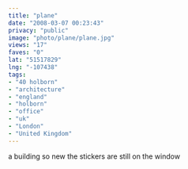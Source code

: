 ```yaml
---
title: "plane"
date: "2008-03-07 00:23:43"
privacy: "public"
image: "photo/plane/plane.jpg"
views: "17"
faves: "0"
lat: "51517829"
lng: "-107438"
tags:
- "40 holborn"
- "architecture"
- "england"
- "holborn"
- "office"
- "uk"
- "London"
- "United Kingdom"
---
```

a building so new the stickers are still on the window
